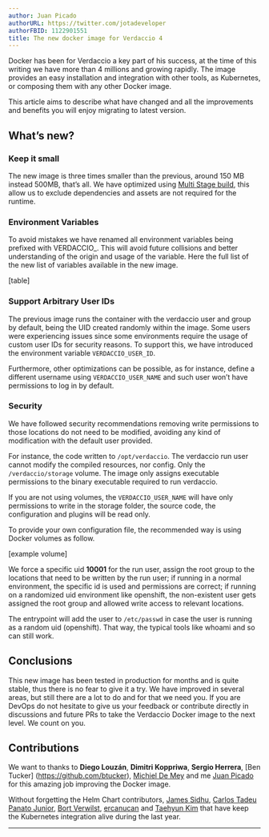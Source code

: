 ```yaml
---
author: Juan Picado
authorURL: https://twitter.com/jotadeveloper
authorFBID: 1122901551
title: The new docker image for Verdaccio 4
---
```


Docker has been for Verdaccio a key part of his success, at the time of this writing we have more than 4 millions and growing rapidly. The image provides an easy installation and integration with other tools, as Kubernetes, or composing them with any other Docker image. 

This article aims to describe what have changed and all the improvements and benefits you will enjoy migrating to latest version.

## What’s new?


### Keep it small

The new image is three times smaller than the previous, around 150 MB instead 500MB, that’s all. We have optimized using [Multi Stage build](https://medium.com/capital-one-tech/multi-stage-builds-and-dockerfile-b5866d9e2f84), this allow us to exclude dependencies and assets are not required for the runtime.  

### Environment Variables

To avoid mistakes we have renamed all environment variables being prefixed with VERDACCIO_. This will avoid future collisions and better understanding of the origin and usage of the variable. Here the full list of the new list of variables available in the new image.

[table]

### Support Arbitrary User IDs

The previous image runs the container with the verdaccio user and group by default, being the UID created randomly within the image. Some users were experiencing issues since some environments require the usage of custom user IDs for security reasons. To support this, we have introduced the environment variable `VERDACCIO_USER_ID`.

Furthermore, other optimizations can be possible, as for instance, define a different username using `VERDACCIO_USER_NAME` and such user won’t have permissions to log in by default.

### Security

We have followed security recommendations removing write permissions to those locations do not need to be modified, avoiding any kind of modification with the default user provided. 

For instance, the code written to `/opt/verdaccio`. The verdaccio run user cannot modify the compiled resources, nor config. Only the `/verdaccio/storage` volume. The image only assigns executable permissions to the binary executable required to run verdaccio.

If you are not using volumes, the `VERDACCIO_USER_NAME` will have only permissions to write in the storage folder, the source code, the configuration and plugins will be read only.

To provide your own configuration file, the recommended way is using Docker volumes as follow.

[example volume]


We force a specific uid **10001** for the run user, assign the root group to the locations that need to be written by the run user; if running in a normal environment, the specific id is used and permissions are correct; if running on a randomized uid environment like openshift, the non-existent user gets assigned the root group and allowed write access to relevant locations.

The entrypoint will add the user to `/etc/passwd` in case the user is running as a random uid (openshift). That way, the typical tools like whoami and so can still work. 


## Conclusions

This new image has been tested in production for months and is quite stable, thus there is no fear to give it a try. We have improved in several areas, but still there are a lot to do and for that we need you. If you are DevOps do not hesitate to give us your feedback or contribute directly in discussions and future PRs to take the Verdaccio Docker image to the next level. We count on you.

## Contributions

We want to thanks to **Diego Louzán**, **Dimitri Koppriwa**, **Sergio Herrera**, [Ben Tucker] (https://github.com/btucker), [Michiel De Mey](https://github.com/MichielDeMey) and me [Juan Picado](https://github.com/juanpicado) for this amazing job improving the Docker image. 

Without forgetting the Helm Chart contributors, [James Sidhu](https://github.com/sidhuko), [Carlos Tadeu Panato Junior](https://github.com/cpanato), [Bort Verwilst](https://github.com/verwilst), [ercanucan](https://github.com/ercanucan) and [Taehyun Kim](https://github.com/kimxogus) that have keep the Kubernetes integration alive during the last year. 


* * *
